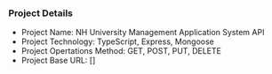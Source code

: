 ### Project Details
* Project Name: NH University Management Application System API 
* Project Technology: TypeScript, Express, Mongoose
* Project Opertations Method: GET, POST, PUT, DELETE
* Project Base URL: []